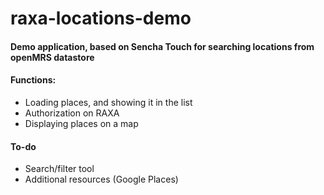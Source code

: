 raxa-locations-demo
===================
#### Demo application, based on Sencha Touch for searching locations from openMRS datastore

#### Functions:

* Loading places, and showing it in the list
* Authorization on RAXA
* Displaying places on a map

#### To-do

* Search/filter tool
* Additional resources (Google Places)

